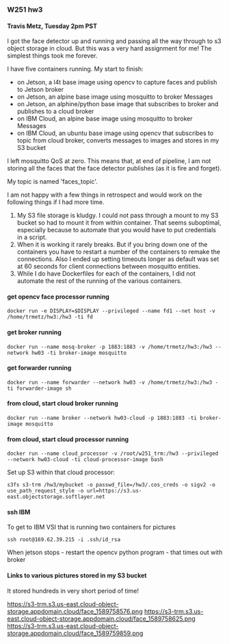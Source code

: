 ### W251 hw3
#### Travis Metz, Tuesday 2pm PST

I got the face detector up and running and passing all the way through to s3 object storage in cloud.  But this was a very hard assignment for me!  The simplest things took me forever.

I have five containers running.  My start to finish:
- on Jetson, a l4t base image using opencv to capture faces and publish to Jetson broker
- on Jetson, an alpine base image using mosquitto to broker Messages
- on Jetson, an alphine/python base image that subscribes to broker and publishes to a cloud broker
- on IBM Cloud, an alpine base image using mosquitto to broker Messages
- on IBM Cloud, an ubuntu base image using opencv that subscribes to topic from cloud broker, converts messages to images and stores in my S3 bucket

I left mosquitto QoS at zero.  This means that, at end of pipeline, I am not storing all the faces that the face detector publishes (as it is fire and forget).

My topic is named 'faces_topic'.

I am not happy with a few things in retrospect and would work on the following things if I had more time.
1.  My S3 file storage is kludgy.  I could not pass through a mount to my S3 bucket so had to mount it from within container.  That seems suboptimal, especially because to automate that you would have to put credentials in a script.
2.  When it is working it rarely breaks.  But if you bring down one of the containers you have to restart a number of the containers to remake the connections.  Also I ended up setting timeouts longer as default was set at 60 seconds for client connections between mosquitto entities.
3.  While I do have Dockerfiles for each of the containers, I did not automate the rest of the running of the various containers.


#### get opencv face processor running

```docker run -e DISPLAY=$DISPLAY --privileged --name fd1 --net host -v /home/trmetz/hw3:/hw3 -ti fd```

#### get broker running

```docker run --name mosq-broker -p 1883:1883 -v /home/trmetz/hw3:/hw3 --network hw03 -ti broker-image mosquitto```

#### get forwarder running

```docker run --name forwarder --network hw03 -v /home/trmetz/hw3:/hw3 -ti forwarder-image sh```

#### from cloud, start cloud broker running

```docker run --name broker --network hw03-cloud -p 1883:1883 -ti broker-image mosquitto```

#### from cloud, start cloud processor running

```docker run --name cloud_processor -v /root/w251_trm:/hw3 --privileged --network hw03-cloud -ti cloud-processor-image bash```

Set up S3 within that cloud processor:

```s3fs s3-trm /hw3/mybucket -o passwd_file=/hw3/.cos_creds -o sigv2 -o use_path_request_style -o url=https://s3.us-east.objectstorage.softlayer.net```

#### ssh IBM

To get to IBM VSI that is running two containers for pictures

```ssh root@169.62.39.215 -i .ssh/id_rsa```

When jetson  stops - restart the opencv python program - that times out with broker

#### Links to various pictures stored in my S3 bucket
It stored hundreds in very short period of time!

https://s3-trm.s3.us-east.cloud-object-storage.appdomain.cloud/face_1589758576.png
https://s3-trm.s3.us-east.cloud-object-storage.appdomain.cloud/face_1589758625.png
https://s3-trm.s3.us-east.cloud-object-storage.appdomain.cloud/face_1589759859.png
